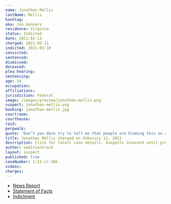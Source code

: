 ```yaml
---
name: Jonathan Mellis
lastName: Mellis
hashtag:
aka: Jon Gennaro
residence: Virginia
status: Indicted
date: 2021-02-11
charged: 2021-02-11
indicted: 2021-03-10
convicted: 
sentenced: 
dismissed: 
deceased:
plea_hearing:
sentencing:
age: 34
occupation:
affiliations:
jurisdiction: Federal
image: /images/preview/jonathan-mellis.png
suspect: jonathan-mellis.png
booking: jonathan-mellis.jpg
courtroom:
courthouse:
raid:
perpwalk:
quote: 'Don’t you dare try to tell me that people are blaming this on antifa and BLM. We proudly take responsibility for storming the castle.'
title: Jonathan Mellis charged on Feburary 11, 2021
description: Click for latest case details. Suspects innocent until proven guilty.
author: seditiontrack
layout: suspect
published: true
caseNumber: 1:21-cr-206
videos:
charges:
---
```

- [News Report](https://www.washingtontimes.com/news/2021/feb/16/capitol-raider-boasted-facebook-proudly-storming-c/)
- [Statement of Facts](https://www.justice.gov/usao-dc/case-multi-defendant/file/1371456/download)
- [Indictment](https://www.justice.gov/usao-dc/case-multi-defendant/file/1377796/download)
